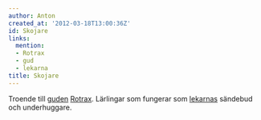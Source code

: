 ```yaml
---
author: Anton
created_at: '2012-03-18T13:00:36Z'
id: Skojare
links:
  mention:
  - Rotrax
  - gud
  - lekarna
title: Skojare
---
```


Troende till [guden][] [Rotrax]. Lärlingar som fungerar som [lekarnas] sändebud och underhuggare.

  [guden]: gud
  [Rotrax]: Rotrax
  [lekarnas]: lekarna
